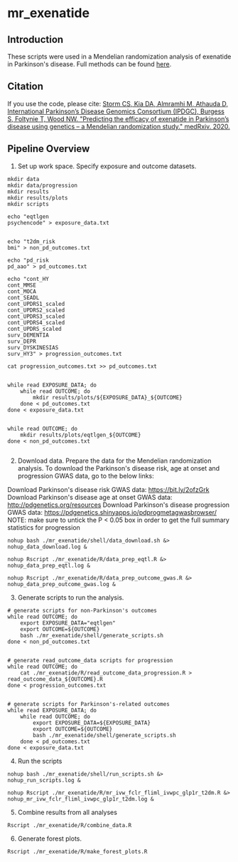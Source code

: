 # mr_exenatide



## Introduction
These scripts were used in a Mendelian randomization analysis of exenatide in Parkinson's disease. Full methods can be found [here](https://www.medrxiv.org/content/10.1101/2020.10.20.20215855v1.article-metrics).

## Citation
If you use the code, please cite: [Storm CS, Kia DA, Almramhi M, Athauda D, International Parkinson’s Disease Genomics Consortium (IPDGC), Burgess S, Foltynie T, Wood NW. "Predicting the efficacy of exenatide in Parkinson’s disease using genetics – a Mendelian randomization study." medRxiv. 2020.](https://www.medrxiv.org/content/10.1101/2020.10.20.20215855v1.article-metrics)




## Pipeline Overview



1. Set up work space. Specify exposure and outcome datasets.

```mkdir data
mkdir data
mkdir data/progression
mkdir results
mkdir results/plots
mkdir scripts

echo "eqtlgen
psychencode" > exposure_data.txt


echo "t2dm_risk
bmi" > non_pd_outcomes.txt

echo "pd_risk
pd_aao" > pd_outcomes.txt

echo "cont_HY
cont_MMSE
cont_MOCA
cont_SEADL
cont_UPDRS1_scaled
cont_UPDRS2_scaled
cont_UPDRS3_scaled
cont_UPDRS4_scaled
cont_UPDRS_scaled
surv_DEMENTIA
surv_DEPR
surv_DYSKINESIAS
surv_HY3" > progression_outcomes.txt

cat progression_outcomes.txt >> pd_outcomes.txt


while read EXPOSURE_DATA; do
    while read OUTCOME; do
        mkdir results/plots/${EXPOSURE_DATA}_${OUTCOME}
    done < pd_outcomes.txt
done < exposure_data.txt


while read OUTCOME; do
    mkdir results/plots/eqtlgen_${OUTCOME}
done < non_pd_outcomes.txt


```


2. Download data. Prepare the data for the Mendelian randomization analysis.
To download the Parkinson's disease risk, age at onset and progression GWAS data, go to the below links:

Download Parkinson's disease risk GWAS data: https://bit.ly/2ofzGrk
Download Parkinson's disease age at onset GWAS data: http://pdgenetics.org/resources
Download Parkinson's disease progression GWAS data: https://pdgenetics.shinyapps.io/pdprogmetagwasbrowser/
NOTE: make sure to untick the P < 0.05 box in order to get the full summary statistics for progression

```
nohup bash ./mr_exenatide/shell/data_download.sh &> nohup_data_download.log &

nohup Rscript ./mr_exenatide/R/data_prep_eqtl.R &> nohup_data_prep_eqtl.log &

nohup Rscript ./mr_exenatide/R/data_prep_outcome_gwas.R &> nohup_data_prep_outcome_gwas.log &

```

3. Generate scripts to run the analysis.

```
# generate scripts for non-Parkinson's outcomes
while read OUTCOME; do
    export EXPOSURE_DATA="eqtlgen"
    export OUTCOME=${OUTCOME}
    bash ./mr_exenatide/shell/generate_scripts.sh
done < non_pd_outcomes.txt


# generate read_outcome_data scripts for progression
while read OUTCOME; do
    cat ./mr_exenatide/R/read_outcome_data_progression.R > read_outcome_data_${OUTCOME}.R
done < progression_outcomes.txt


# generate scripts for Parkinson's-related outcomes
while read EXPOSURE_DATA; do
    while read OUTCOME; do
        export EXPOSURE_DATA=${EXPOSURE_DATA}
        export OUTCOME=${OUTCOME}
        bash ./mr_exenatide/shell/generate_scripts.sh
    done < pd_outcomes.txt
done < exposure_data.txt

```

4. Run the scripts
```
nohup bash ./mr_exenatide/shell/run_scripts.sh &> nohup_run_scripts.log &

nohup Rscript ./mr_exenatide/R/mr_ivw_fclr_fliml_ivwpc_glp1r_t2dm.R &> nohup_mr_ivw_fclr_fliml_ivwpc_glp1r_t2dm.log &

```

5. Combine results from all analyses
```
Rscript ./mr_exenatide/R/combine_data.R
```

6. Generate forest plots.
```
Rscript ./mr_exenatide/R/make_forest_plots.R
```
